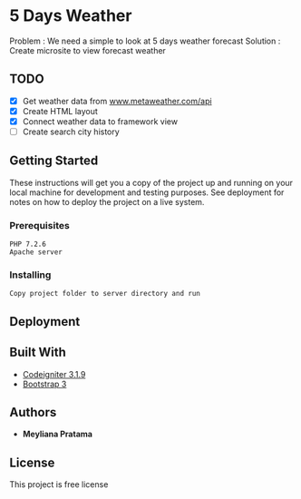 # 5 Days Weather 

Problem : We need a simple to look at 5 days weather forecast
Solution : Create microsite to view forecast weather

## TODO

* [x] Get weather data from www.metaweather.com/api
* [x] Create HTML layout
* [x] Connect weather data to framework view
* [ ] Create search city history

## Getting Started

These instructions will get you a copy of the project up and running on your local machine for development and testing purposes. See deployment for notes on how to deploy the project on a live system.

### Prerequisites

```
PHP 7.2.6
Apache server
```
### Installing

```
Copy project folder to server directory and run
```

## Deployment

## Built With

* [Codeigniter 3.1.9](https://www.codeigniter.com/)
* [Bootstrap 3](https://getbootstrap.com/)

## Authors

* **Meyliana Pratama**

## License

This project is free license

